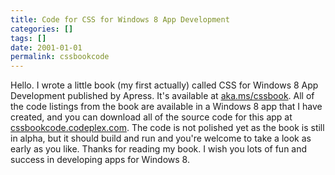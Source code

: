 ```yaml
---
title: Code for CSS for Windows 8 App Development
categories: []
tags: []
date: 2001-01-01
permalink: cssbookcode
---
```


Hello. I wrote a little book (my first actually) called CSS for Windows 8 App Development published by Apress. It's available at [aka.ms/cssbook](http://aka.ms/cssbook). All of the code listings from the book are available in a Windows 8 app that I have created, and you can download all of the source code for this app at [cssbookcode.codeplex.com](http://cssbookcode.codeplex.com). The code is not polished yet as the book is still in alpha, but it should build and run and you're welcome to take a look as early as you like. Thanks for reading my book. I wish you lots of fun and success in developing apps for Windows 8.
<!-- more -->
